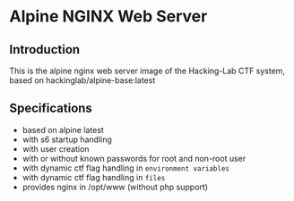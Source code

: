 # Alpine NGINX Web Server
## Introduction
This is the alpine nginx web server image of the Hacking-Lab CTF system, based on hackinglab/alpine-base:latest

## Specifications
* based on alpine latest
* with s6 startup handling
* with user creation
* with or without known passwords for root and non-root user
* with dynamic ctf flag handling in `environment variables`
* with dynamic ctf flag handling in `files`
* provides nginx in /opt/www (without php support)
